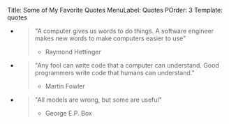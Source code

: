Title: Some of My Favorite Quotes
MenuLabel: Quotes
POrder: 3
Template: quotes

* > "A computer gives us words to do things. A software engineer makes new words to make computers easier to use"  
  > - Raymond Hettinger
* > "Any fool can write code that a computer can understand. Good programmers write code that humans can understand."  
  > - Martin Fowler
* > "All models are wrong, but some are useful"  
  > - George E.P. Box